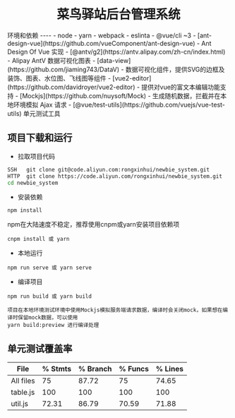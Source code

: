 <h1 align="center">菜鸟驿站后台管理系统</h1>
环境和依赖
----
- node
- yarn
- webpack
- eslinta
- @vue/cli ~3
- [ant-design-vue](https://github.com/vueComponent/ant-design-vue) - Ant Design Of Vue 实现
- [@antv/g2](https://antv.alipay.com/zh-cn/index.html) - Alipay AntV 数据可视化图表
- [data-view](https://github.com/jiaming743/DataV) - 数据可视化组件，提供SVG的边框及装饰、图表、水位图、飞线图等组件
- [vue2-editor](https://github.com/davidroyer/vue2-editor) - 提供对vue的富文本编辑功能支持
- [Mockjs](https://github.com/nuysoft/Mock) - 生成随机数据，拦截并在本地环境模拟 Ajax 请求
- [@vue/test-utils](https://github.com/vuejs/vue-test-utils) 单元测试工具

项目下载和运行
----

- 拉取项目代码
```bash
SSH   git clone git@code.aliyun.com:rongxinhui/newbie_system.git
HTTP  git clone https://code.aliyun.com/rongxinhui/newbie_system.git
cd newbie_system
```

- 安装依赖
  
```
npm install
```
npm在大陆速度不稳定，推荐使用cnpm或yarn安装项目依赖项
```
cnpm install 或 yarn
```

- 本地运行
```
npm run serve 或 yarn serve
```
- 编译项目
```
npm run build 或 yarn build
```

```
项目在本地环境测试环境中使用Mockjs模拟服务端请求数据，编译时会关闭mock，如果想在编译时保留mock数据，可以使用
yarn build:preview 进行编译处理
```

单元测试覆盖率
----

File      |  % Stmts | % Branch |  % Funcs |  % Lines |
----------|----------|----------|----------|----------|
All files |       75 |    87.72 |       75 |    74.65 |
 table.js |      100 |      100 |      100 |      100 |
 util.js  |    72.31 |    86.79 |    70.59 |    71.88 |